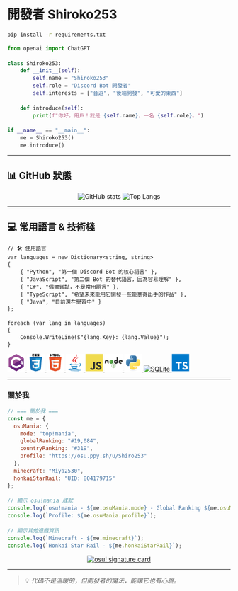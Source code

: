 # 開發者 Shiroko253
```bash
pip install -r requirements.txt
```
```python
from openai import ChatGPT

class Shiroko253:
    def __init__(self):
        self.name = "Shiroko253"
        self.role = "Discord Bot 開發者"
        self.interests = ["音遊", "後端開發", "可愛的東西"]
    
    def introduce(self):
        print(f"你好，用戶！我是 {self.name}，一名 {self.role}。")

if __name__ == "__main__":
    me = Shiroko253()
    me.introduce()
```

---

## 📊 GitHub 狀態
<p align="center">
  <img src="https://github-readme-stats.vercel.app/api?username=Shiroko253&show_icons=true&theme=midnight-purple" alt="GitHub stats" height="165" />
  <img src="https://github-readme-stats.vercel.app/api/top-langs/?username=Shiroko253&layout=compact&theme=midnight-purple" alt="Top Langs" height="165" />
</p>


---

## 💻 常用語言 & 技術棧

```Csh
// 🛠 使用語言
var languages = new Dictionary<string, string>
{
    { "Python", "第一個 Discord Bot 的核心語言" },
    { "JavaScript", "第二個 Bot 的替代語言，因為容易理解" },
    { "C#", "偶爾嘗試，不是常用語言" },
    { "TypeScript", "希望未來能用它開發一些能拿得出手的作品" },
    { "Java", "目前還在學習中" }
};

foreach (var lang in languages)
{
    Console.WriteLine($"{lang.Key}: {lang.Value}");
}

```

<p align="left">
  <a href="https://www.w3schools.com/cs/" target="_blank" rel="noreferrer">
    <img src="https://raw.githubusercontent.com/devicons/devicon/master/icons/csharp/csharp-original.svg" alt="C#" width="40" height="40"/>
  </a>
  <a href="https://www.w3schools.com/css/" target="_blank" rel="noreferrer">
    <img src="https://raw.githubusercontent.com/devicons/devicon/master/icons/css3/css3-original-wordmark.svg" alt="CSS3" width="40" height="40"/>
  </a>
  <a href="https://www.w3.org/html/" target="_blank" rel="noreferrer">
    <img src="https://raw.githubusercontent.com/devicons/devicon/master/icons/html5/html5-original-wordmark.svg" alt="HTML5" width="40" height="40"/>
  </a>
  <a href="https://www.java.com" target="_blank" rel="noreferrer">
    <img src="https://raw.githubusercontent.com/devicons/devicon/master/icons/java/java-original.svg" alt="Java" width="40" height="40"/>
  </a>
  <a href="https://developer.mozilla.org/en-US/docs/Web/JavaScript" target="_blank" rel="noreferrer">
    <img src="https://raw.githubusercontent.com/devicons/devicon/master/icons/javascript/javascript-original.svg" alt="JavaScript" width="40" height="40"/>
  </a>
  <a href="https://nodejs.org" target="_blank" rel="noreferrer">
    <img src="https://raw.githubusercontent.com/devicons/devicon/master/icons/nodejs/nodejs-original-wordmark.svg" alt="Node.js" width="40" height="40"/>
  </a>
  <a href="https://www.python.org" target="_blank" rel="noreferrer">
    <img src="https://raw.githubusercontent.com/devicons/devicon/master/icons/python/python-original.svg" alt="Python" width="40" height="40"/>
  </a>
  <a href="https://www.sqlite.org/" target="_blank" rel="noreferrer">
    <img src="https://www.vectorlogo.zone/logos/sqlite/sqlite-icon.svg" alt="SQLite" width="40" height="40"/>
  </a>
  <a href="https://www.typescriptlang.org/" target="_blank" rel="noreferrer">
    <img src="https://raw.githubusercontent.com/devicons/devicon/master/icons/typescript/typescript-original.svg" alt="TypeScript" width="40" height="40"/>
  </a>
</p>

---

### 關於我
```js
// === 關於我 ===
const me = {
  osuMania: {
    mode: "top!mania",
    globalRanking: "#19,084",
    countryRanking: "#319",
    profile: "https://osu.ppy.sh/u/Shiro253"
  },
  minecraft: "Miya2530",
  honkaiStarRail: "UID: 804179715"
};

// 顯示 osu!mania 成就
console.log(`osu!mania - ${me.osuMania.mode} - Global Ranking ${me.osuMania.globalRanking}, Country Ranking ${me.osuMania.countryRanking}`);
console.log(`Profile: ${me.osuMania.profile}`);

// 顯示其他遊戲資訊
console.log(`Minecraft - ${me.minecraft}`);
console.log(`Honkai Star Rail - ${me.honkaiStarRail}`);

```
<p align="center"> <a href="https://osu.ppy.sh/u/Shiro253"> <img src="https://osu-sig.vercel.app/card?user=Shiro253&mode=mania&animation=true&hue=255&w=580&h=337" alt="osu! signature card"> </a> </p>

---

> 💡 *代碼不是溫暖的，但開發者的魔法，能讓它也有心跳。*

